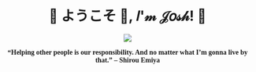 <h1 align="center">💠 ようこそ 👋, 𝐼'𝓂 𝒥𝑜𝓈𝒽! 💠</h1>
<div align="center">
  <img src=Add-ons/FSN.gif>
</div>

<p align="center"><strong><span style="font-family: 'Palatino Linotype', 'Book Antiqua', Palatino, serif;">&ldquo;Helping other people is our responsibility. And no matter what I&rsquo;m gonna live by that.&rdquo; &ndash; Shirou Emiya</span></strong></p>



<!--
**j0shbl0ck/j0shbl0ck** is a ✨ _special_ ✨ repository because its `README.md` (this file) appears on your GitHub profile.

Here are some ideas to get you started:

- 🔭 I’m currently working on ...
- 🌱 I’m currently learning ...
- 👯 I’m looking to collaborate on ...
- 🤔 I’m looking for help with ...
- 💬 Ask me about ...
- 📫 How to reach me: ...
- 😄 Pronouns: ...
- ⚡ Fun fact: ...
-->
